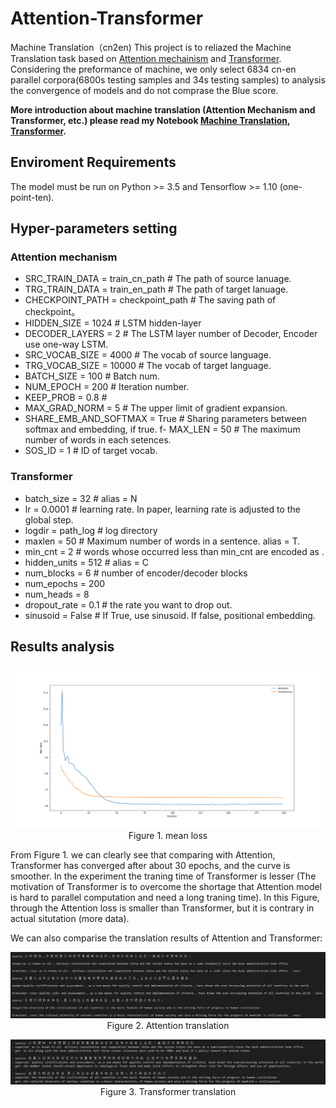 # Attention-Transformer
Machine Translation（cn2en)
This project is to reliazed the Machine Translation task based on [Attention mechainism](https://arxiv.org/abs/1409.0473) and [Transformer](https://arxiv.org/pdf/1706.03762.pdf). Considering the preformance of machine, we only select 6834 cn-en parallel corpora(6800s testing samples and 34s testing samples) to analysis the convergence of models and do not comprase the Blue score.

**More introduction about machine translation (Attention Mechanism and Transformer, etc.) please read my Notebook [Machine Translation](https://zhuanlan.zhihu.com/p/50915723), [Transformer](https://zhuanlan.zhihu.com/p/52242109).**

## Enviroment Requirements
The model must be run on Python >= 3.5 and Tensorflow >= 1.10 (one-point-ten).

## Hyper-parameters setting

### Attention mechanism

- SRC_TRAIN_DATA = train_cn_path  # The path of source lanuage.
- TRG_TRAIN_DATA = train_en_path  # The path of target lanuage.
- CHECKPOINT_PATH = checkpoint_path  # The saving path of checkpoint。
- HIDDEN_SIZE = 1024  # LSTM hidden-layer
- DECODER_LAYERS = 2  # The LSTM layer number of Decoder, Encoder use one-way LSTM.
- SRC_VOCAB_SIZE = 4000  # The vocab of source language.
- TRG_VOCAB_SIZE = 10000  # The vocab of target language.
- BATCH_SIZE = 100  # Batch num.
- NUM_EPOCH = 200  # Iteration number.
- KEEP_PROB = 0.8  # 
- MAX_GRAD_NORM = 5  # The upper limit of gradient expansion.
- SHARE_EMB_AND_SOFTMAX = True  # Sharing parameters between softmax and embedding, if true.
f- MAX_LEN = 50  # The maximum number of words in each setences.
- SOS_ID = 1  # <sos> ID of target vocab.

### Transformer
- batch_size = 32  # alias = N
- lr = 0.0001  # learning rate. In paper, learning rate is adjusted to the global step.
- logdir = path_log   # log directory
- maxlen = 50  # Maximum number of words in a sentence. alias = T.
- min_cnt = 2  # words whose occurred less than min_cnt are encoded as <UNK>.
- hidden_units = 512  # alias = C
- num_blocks = 6  # number of encoder/decoder blocks
- num_epochs = 200
- num_heads = 8
- dropout_rate = 0.1  # the rate you want to drop out.
- sinusoid = False  # If True, use sinusoid. If false, positional embedding.

## Results analysis

<center>

![result analysis](result_analysis.png)
<br/>
Figure 1. mean loss
</center>

From Figure 1. we can clearly see that comparing with Attention, Transformer has converged after about 30 epochs, and the curve is smoother. In the experiment the traning time of Transformer is lesser (The motivation of Transformer is to overcome the shortage that Attention model is hard to parallel computation and need a long traning time). In this Figure, through the Attention loss is smaller than Transformer, but it is contrary in actual situtation (more data).

We can also comparise the translation results of Attention and Transformer:

<center>

![attention translation](attention_trs.png)
<br/>
Figure 2. Attention translation
</center>

<center>

![transformer translation](transformer_trs.png)
<br/>
Figure 3. Transformer translation
</center>


